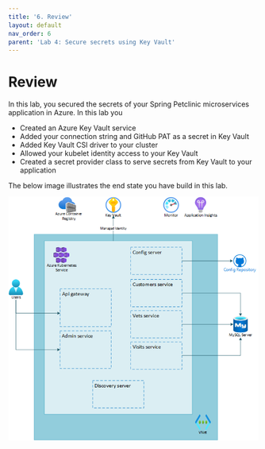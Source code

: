 ```yaml
---
title: '6. Review'
layout: default
nav_order: 6
parent: 'Lab 4: Secure secrets using Key Vault'
---
```


# Review

In this lab, you secured the secrets of your Spring Petclinic microservices application in Azure. In this lab you

- Created an Azure Key Vault service
- Added your connection string and GitHub PAT as a secret in Key Vault
- Added Key Vault CSI driver to your cluster
- Allowed your kubelet identity access to your Key Vault
- Created a secret provider class to serve secrets from Key Vault to your application

The below image illustrates the end state you have build in this lab.

![lab 4 overview](../../images/lab4.png)